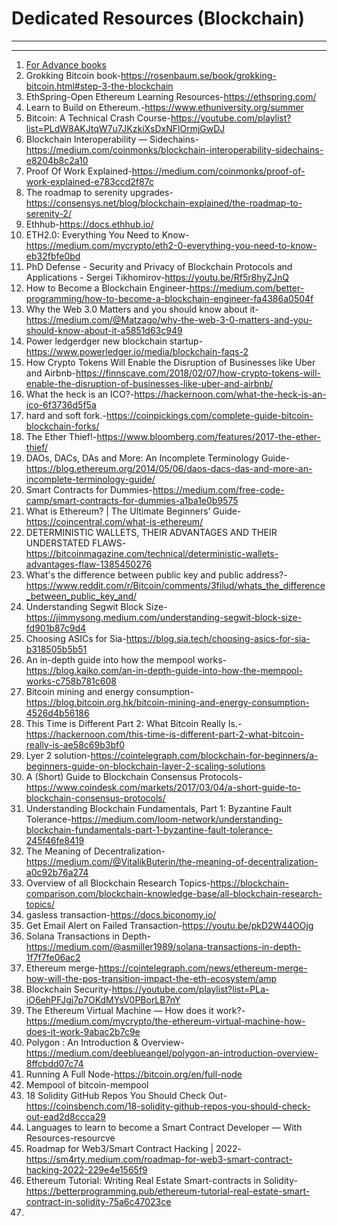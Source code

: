 # Dedicated Resources (Blockchain)
--------------------------
-------------------------
1.	[For Advance books](https://www.manning.com/)      
2.	Grokking Bitcoin book-https://rosenbaum.se/book/grokking-bitcoin.html#step-3-the-blockchain
3.	EthSpring-Open Ethereum Learning Resources-https://ethspring.com/   
4.	Learn to Build on Ethereum.-https://www.ethuniversity.org/summer   
5.	Bitcoin: A Technical Crash Course-https://youtube.com/playlist?list=PLdW8AKJtqW7u7JKzkiXsDxNFlOrmjGwDJ                                                                          
6.	Blockchain Interoperability — Sidechains-https://medium.com/coinmonks/blockchain-interoperability-sidechains-e8204b8c2a10  
7.	Proof Of Work Explained-https://medium.com/coinmonks/proof-of-work-explained-e783ccd2f87c    
8.	The roadmap to serenity upgrades-https://consensys.net/blog/blockchain-explained/the-roadmap-to-serenity-2/
9.	Ethhub-https://docs.ethhub.io/
10.	ETH2.0: Everything You Need to Know-https://medium.com/mycrypto/eth2-0-everything-you-need-to-know-eb32fbfe0bd   
11.	PhD Defense - Security and Privacy of Blockchain Protocols and Applications - Sergei Tikhomirov-https://youtu.be/Rf5r8hyZJnQ
12.	How to Become a Blockchain Engineer-https://medium.com/better-programming/how-to-become-a-blockchain-engineer-fa4386a0504f 
13.	Why the Web 3.0 Matters and you should know about it-https://medium.com/@Matzago/why-the-web-3-0-matters-and-you-should-know-about-it-a5851d63c949      
14.	Power ledgerdger new blockchain startup-https://www.powerledger.io/media/blockchain-faqs-2        
15.	How Crypto Tokens Will Enable the Disruption of Businesses like Uber and Airbnb-https://finnscave.com/2018/02/07/how-crypto-tokens-will-enable-the-disruption-of-businesses-like-uber-and-airbnb/    
16.	What the heck is an ICO?-https://hackernoon.com/what-the-heck-is-an-ico-6f3736d5f5a  
17.	hard and soft fork.-https://coinpickings.com/complete-guide-bitcoin-blockchain-forks/  
18.	The Ether Thief!-https://www.bloomberg.com/features/2017-the-ether-thief/ 
19.	DAOs, DACs, DAs and More: An Incomplete Terminology Guide-https://blog.ethereum.org/2014/05/06/daos-dacs-das-and-more-an-incomplete-terminology-guide/
20.	Smart Contracts for Dummies-https://medium.com/free-code-camp/smart-contracts-for-dummies-a1ba1e0b9575 
21.	What is Ethereum? | The Ultimate Beginners’ Guide-https://coincentral.com/what-is-ethereum/   
22.	DETERMINISTIC WALLETS, THEIR ADVANTAGES AND THEIR UNDERSTATED FLAWS-https://bitcoinmagazine.com/technical/deterministic-wallets-advantages-flaw-1385450276 
23.	What's the difference between public key and public address?-https://www.reddit.com/r/Bitcoin/comments/3filud/whats_the_difference_between_public_key_and/   
24.	Understanding Segwit Block Size-https://jimmysong.medium.com/understanding-segwit-block-size-fd901b87c9d4  
25.	Choosing ASICs for Sia-https://blog.sia.tech/choosing-asics-for-sia-b318505b5b51    
26.	An in-depth guide into how the mempool works-https://blog.kaiko.com/an-in-depth-guide-into-how-the-mempool-works-c758b781c608    
27.	Bitcoin mining and energy consumption-https://blog.bitcoin.org.hk/bitcoin-mining-and-energy-consumption-4526d4b56186    
28.	This Time is Different Part 2: What Bitcoin Really Is.-https://hackernoon.com/this-time-is-different-part-2-what-bitcoin-really-is-ae58c69b3bf0     
29.	Lyer 2 solution-https://cointelegraph.com/blockchain-for-beginners/a-beginners-guide-on-blockchain-layer-2-scaling-solutions
30.	A (Short) Guide to Blockchain Consensus Protocols-https://www.coindesk.com/markets/2017/03/04/a-short-guide-to-blockchain-consensus-protocols/
31.	Understanding Blockchain Fundamentals, Part 1: Byzantine Fault Tolerance-https://medium.com/loom-network/understanding-blockchain-fundamentals-part-1-byzantine-fault-tolerance-245f46fe8419 
32.	The Meaning of Decentralization-https://medium.com/@VitalikButerin/the-meaning-of-decentralization-a0c92b76a274
33.	Overview of all Blockchain Research Topics-https://blockchain-comparison.com/blockchain-knowledge-base/all-blockchain-research-topics/
34.	gasless transaction-https://docs.biconomy.io/
35.	Get Email Alert on Failed Transaction-https://youtu.be/pkD2W44OOjg
36.	Solana Transactions in Depth-https://medium.com/@asmiller1989/solana-transactions-in-depth-1f7f7fe06ac2
37.	Ethereum merge-https://cointelegraph.com/news/ethereum-merge-how-will-the-pos-transition-impact-the-eth-ecosystem/amp
38.	Blockchain Security-https://youtube.com/playlist?list=PLa-iO6ehPFJgj7p7OKdMYsV0PBorLB7nY                       
39.	The Ethereum Virtual Machine — How does it work?-https://medium.com/mycrypto/the-ethereum-virtual-machine-how-does-it-work-9abac2b7c9e
40.	Polygon : An Introduction & Overview-https://medium.com/deeblueangel/polygon-an-introduction-overview-8ffcbdd07c74
41.	Running A Full Node-https://bitcoin.org/en/full-node
42.	Mempool of bitcoin-mempool
43.	 18 Solidity GitHub Repos You Should Check Out-https://coinsbench.com/18-solidity-github-repos-you-should-check-out-ead2d8ccca29
44.	Languages to learn to become a Smart Contract Developer — With Resources-resourcve
45.	Roadmap for Web3/Smart Contract Hacking | 2022-https://sm4rty.medium.com/roadmap-for-web3-smart-contract-hacking-2022-229e4e1565f9
46.	Ethereum Tutorial: Writing Real Estate Smart-contracts in Solidity-https://betterprogramming.pub/ethereum-tutorial-real-estate-smart-contract-in-solidity-75a6c47023ce
47.	
